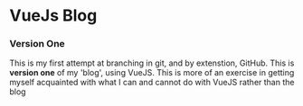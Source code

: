 # VueJs Blog

### Version One

This is my first attempt at branching in git, and by extenstion, GitHub. This is **version one** of my 'blog', using VueJS. This is more of an exercise in getting myself acquainted with what I can and cannot do with VueJS rather than the blog




